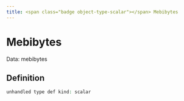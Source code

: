 ```yaml
---
title: <span class="badge object-type-scalar"></span> Mebibytes
---
```

# <span class="badge object-type-scalar"></span> Mebibytes

Data: mebibytes

## Definition

```php
unhandled type def kind: scalar
```
